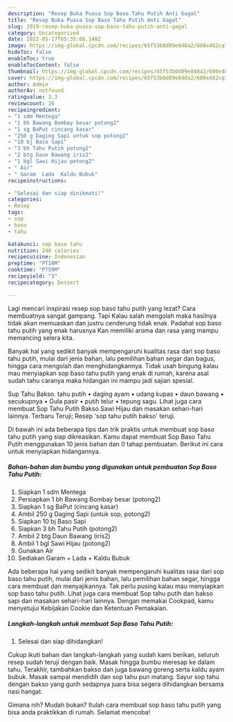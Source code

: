 ```yaml
---
description: "Resep Buka Puasa Sop Baso Tahu Putih Anti Gagal"
title: "Resep Buka Puasa Sop Baso Tahu Putih Anti Gagal"
slug: 2019-resep-buka-puasa-sop-baso-tahu-putih-anti-gagal
category: Uncategorized
date: 2022-05-17T05:35:08.148Z
image: https://img-global.cpcdn.com/recipes/65f53b0d89e840a2/680x482cq70/sop-baso-tahu-putih-foto-resep-utama.jpg
hideToc: false
enableToc: true
enableTocContent: false
thumbnail: https://img-global.cpcdn.com/recipes/65f53b0d89e840a2/680x482cq70/sop-baso-tahu-putih-foto-resep-utama.jpg
cover: https://img-global.cpcdn.com/recipes/65f53b0d89e840a2/680x482cq70/sop-baso-tahu-putih-foto-resep-utama.jpg
author: Admin
authorAv: notfound
ratingvalue: 3.3
reviewcount: 16
recipeingredient:
- "1 sdm Mentega"
- "1 bh Bawang Bombay besar potong2"
- "1 sg BaPut cincang kasar"
- "250 g Daging Sapi untuk sop potong2"
- "10 bj Baso Sapi"
- "3 bh Tahu Putih potong2"
- "2 btg Daun Bawang iris2"
- "1 bgl Sawi Hijau potong2"
- " Air"
- " Garam  Lada  Kaldu Bubuk"
recipeinstructions:

- "Selesai dan siap dinikmati!"
categories:
- Resep
tags:
- sop
- baso
- tahu

katakunci: sop baso tahu 
nutrition: 240 calories
recipecuisine: Indonesian
preptime: "PT10M"
cooktime: "PT59M"
recipeyield: "3"
recipecategory: Dessert

---
```



Lagi mencari inspirasi resep sop baso tahu putih yang lezat? Cara membuatnya sangat gampang. Tapi Kalau salah mengolah maka hasilnya tidak akan memuaskan dan justru cenderung tidak enak. Padahal sop baso tahu putih yang enak harusnya Kan memiliki aroma dan rasa yang mampu memancing selera kita.


Banyak hal yang sedikit banyak mempengaruhi kualitas rasa dari sop baso tahu putih, mulai dari jenis bahan, lalu pemilihan bahan segar dan bagus, hingga cara mengolah dan menghidangkannya. Tidak usah bingung kalau mau menyiapkan sop baso tahu putih yang enak di rumah, karena asal sudah tahu caranya maka hidangan ini mampu jadi sajian spesial.

Sup Tahu Bakso. tahu putih • daging ayam • udang kupas • daun bawang • secukupnya • Gula pasir • putih telur • tepung sagu. Lihat juga cara membuat Sop Tahu Putih Bakso Sawi Hijau dan masakan sehari-hari lainnya. Terbaru Teruji; Resep &#39;sop tahu putih bakso&#39; teruji.


Di bawah ini ada beberapa tips dan trik praktis untuk membuat sop baso tahu putih yang siap dikreasikan. Kamu dapat membuat Sop Baso Tahu Putih menggunakan 10 jenis bahan dan 0 tahap pembuatan. Berikut ini cara untuk menyiapkan hidangannya.

<!--inarticleads1-->

##### Bahan-bahan dan bumbu yang digunakan untuk pembuatan Sop Baso Tahu Putih:

1. Siapkan 1 sdm Mentega
1. Persiapkan 1 bh Bawang Bombay besar (potong2)
1. Siapkan 1 sg BaPut (cincang kasar)
1. Ambil 250 g Daging Sapi (untuk sop, potong2)
1. Siapkan 10 bj Baso Sapi
1. Siapkan 3 bh Tahu Putih (potong2)
1. Ambil 2 btg Daun Bawang (iris2)
1. Ambil 1 bgl Sawi Hijau (potong2)
1. Gunakan  Air
1. Sediakan  Garam + Lada + Kaldu Bubuk


Ada beberapa hal yang sedikit banyak mempengaruhi kualitas rasa dari sop baso tahu putih, mulai dari jenis bahan, lalu pemilihan bahan segar, hingga cara membuat dan menyajikannya. Tak perlu pusing kalau mau menyiapkan sop baso tahu putih. Lihat juga cara membuat Sop tahu putih dan bakso sapi dan masakan sehari-hari lainnya. Dengan memakai Cookpad, kamu menyetujui Kebijakan Cookie dan Ketentuan Pemakaian. 

<!--inarticleads2-->

##### Langkah-langkah untuk membuat Sop Baso Tahu Putih:


1. Selesai dan siap dihidangkan!

Cukup ikuti bahan dan langkah-langkah yang sudah kami berikan, seluruh resep sudah teruji dengan baik. Masak hingga bumbu meresap ke dalam tahu. Terakhir, tambahkan bakso dan juga bawang goreng serta kaldu ayam bubuk. Masak sampai mendidih dan sop tahu pun matang. Sayur sop tahu dengan bakso yang gurih sedapnya juara bisa segera dihidangkan bersama nasi hangat. 

Gimana nih? Mudah bukan? Itulah cara membuat sop baso tahu putih yang bisa anda praktikkan di rumah. Selamat mencoba!

